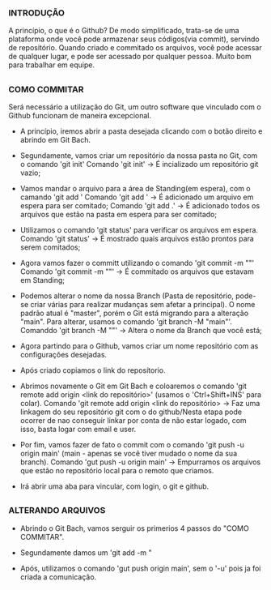 ### INTRODUÇÃO

  A princípio, o que é o Github? De modo simplificado, trata-se de uma plataforma onde você pode armazenar seus códigos(via commit), servindo de repositório. Quando criado e commitado os arquivos, você pode acessar de qualquer lugar, e pode ser acessado por qualquer pessoa. Muito bom para trabalhar em equipe.

  ##

### COMO COMMITAR

  Será necessário a utilização do Git, um outro software que vinculado com o Github funcionam de maneira excepcional.

  - A princípio, iremos abrir a pasta desejada clicando com o botão direito e abrindo em Git Bach.

  - Segundamente, vamos criar um repositório da nossa pasta no Git, com o comando 'git init'
    Comando 'git init' -> É incializado um repositório git vazio;

  - Vamos mandar o arquivo para a área de Standing(em espera), com o camando 'git add <nome do arquivo>'
    Comando 'git add <nome do arquivo>' -> É adicionado um arquivo em espera para ser comitado;
    Comando 'git add .' -> É adicionado todos os arquivos que estão na pasta em espera para ser comitado;

  - Utilizamos o comando 'git status' para verificar os arquivos em espera.
    Comando 'git status' -> É mostrado quais arquivos estão prontos para serem comitados;

  - Agora vamos fazer o committ utilizando o comando 'git commit -m "<nome do commit>"'
    Comando 'git commit -m "<nome do commit>"' -> É commitado os arquivos que estavam em Standing;
  
  - Podemos alterar o nome da nossa Branch (Pasta de repositório, pode-se criar várias para realizar mudanças sem afetar a principal). O nome padrão atual é "master", porém o Git está migrando para a alteração "main". Para alterar, usamos o comando 'git branch -M "main"'.
    Comanddo 'git branch -M "<nome desejado>"' -> Altera o nome da Branch que você está;

  - Agora partindo para o Github, vamos criar um nome repositório com as configurações desejadas.

  - Após criado copiamos o link do reposítorio.

  - Abrimos novamente o Git em Git Bach e coloaremos o comando 'git remote add origin <link do repositório>' (usamos o 'Ctrl+Shift+INS' para colar).
    Comando 'git remote add origin <link do repositório> -> Faz uma linkagem do seu repositório git com o do github/Nesta etapa pode ocorrer de nao conseguir linkar por conta de não estar logado, com isso, basta logar com email e user.

  - Por fim, vamos fazer de fato o commit com o comando 'git push -u origin main' (main - apenas se você tiver mudado o nome da sua branch).
    Comando 'gut push -u origin main' -> Empurramos os arquivos que estão no repositório local para o remoto que criamos.
  
  - Irá abrir uma aba para vincular, com login, o git e github.

  ##

### ALTERANDO ARQUIVOS

  - Abrindo o Git Bach, vamos serguir os primerios 4 passos do "COMO COMMITAR".

  - Segundamente damos um 'git add -m "<nome do commit>

  - Após, utilizamos o comando 'gut push origin main', sem o '-u' pois ja foi criada a comunicação.
